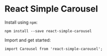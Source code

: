 # React Simple Carousel

Install using `npm`:

    npm install --save react-simple-carousel

Import and get started:

```es6
import Carousel from 'react-simple-carousel';
```

